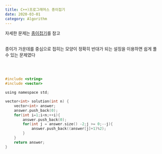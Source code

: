 ```yaml
---
title: C++)프로그래머스 종이접기
date: 2020-03-01
category: Algorithm
---
```


자세한 문제는 [종이접기](https://programmers.co.kr/learn/courses/30/lessons/62049)를 참고
<br/><br/>

종이가 가운데를 중심으로 접히는 모양이 정확히 반대가 되는 설징을 이용하면 쉽게 풀 수 있는 문제였다

<br/><br/>

```c
#include <string>
#include <vector>

using namespace std;

vector<int> solution(int n) {
    vector<int> answer;
    answer.push_back(0);
    for(int i=1;i<n;++i){
        answer.push_back(0);
        for(int j = answer.size() -2;j >= 0;--j){
            answer.push_back((answer[j]+1)%2);
        }
    }
    return answer;
}
```


